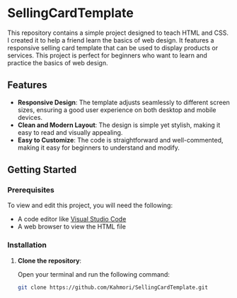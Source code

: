 # SellingCardTemplate

This repository contains a simple project designed to teach HTML and CSS. I created it to help a friend learn the basics of web design. It features a responsive selling card template that can be used to display products or services. This project is perfect for beginners who want to learn and practice the basics of web design.

## Features

- **Responsive Design**: The template adjusts seamlessly to different screen sizes, ensuring a good user experience on both desktop and mobile devices.
- **Clean and Modern Layout**: The design is simple yet stylish, making it easy to read and visually appealing.
- **Easy to Customize**: The code is straightforward and well-commented, making it easy for beginners to understand and modify.

## Getting Started

### Prerequisites

To view and edit this project, you will need the following:

- A code editor like [Visual Studio Code](https://code.visualstudio.com/)
- A web browser to view the HTML file

### Installation

1. **Clone the repository**:

   Open your terminal and run the following command:

   ```bash
   git clone https://github.com/Kahmori/SellingCardTemplate.git